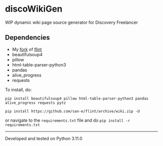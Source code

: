 # discoWikiGen
WIP dynamic wiki page source generator for Discovery Freelancer 


## Dependencies
- My [fork](https://github.com/BASEFlow1/flint) of [flint](https://github.com/biqqles/flint)
- beautifulsoup4
- pillow
- html-table-parser-python3
- pandas
- alive_progress
- requests

To install, do:

`pip install beautifulsoup4 pillow html-table-parser-python3 pandas alive_progress requests pytz`

`pip install https://github.com/san-e/flint/archive/wiki.zip -U`

or navigate to the `requirements.txt` file and do `pip install -r requirements.txt`

---

Developed and tested on Python 3.11.0
